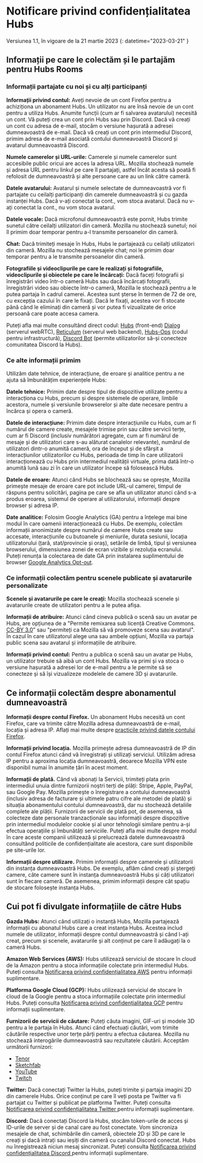 ﻿# Notificare privind confidențialitatea Hubs
Versiunea 1.1, în vigoare de la 21 martie 2023
{: datetime="2023-03-21" }

## Informații pe care le colectăm și le partajăm pentru Hubs Rooms

### Informații partajate cu noi și cu alți participanți
__Informații privind contul:__ Aveți nevoie de un cont Firefox pentru a achiziționa un abonament Hubs. Un utilizator nu are însă nevoie de un cont pentru a utiliza Hubs. Anumite funcții (cum ar fi salvarea avatarului) necesită un cont. Vă puteți crea un cont prin Hubs sau prin Discord. Dacă vă creați un cont cu adresa de e-mail, stocăm o versiune hașurată a adresei dumneavoastră de e-mail. Dacă vă creați un cont prin intermediul Discord, primim adresa de e-mail asociată contului dumneavoastră Discord și avatarul dumneavoastră Discord.

__Numele camerelor și URL-urile:__ Camerele și numele camerelor sunt accesibile public oricui are acces la adresa URL. Mozilla stochează numele și adresa URL pentru linkul pe care îl partajați, astfel încât acesta să poată fi refolosit de dumneavoastră și alte persoane care au un link către cameră.

__Datele avatarului:__ Avatarul și numele selectate de dumneavoastră vor fi partajate cu ceilalți participanți din camerele dumneavoastră și cu gazda instanței Hubs. Dacă v-ați conectat la cont., vom stoca avatarul. Dacă nu v-ați conectat la cont., nu vom stoca avatarul.

__Datele vocale:__ Dacă microfonul dumneavoastră este pornit, Hubs trimite sunetul către ceilalți utilizatori din cameră. Mozilla nu stochează sunetul; noi îl primim doar temporar pentru a-l transmite persoanelor din cameră.

__Chat:__ Dacă trimiteți mesaje în Hubs, Hubs le partajează cu ceilalți utilizatori din cameră. Mozilla nu stochează mesajele chat; noi le primim doar temporar pentru a le transmite persoanelor din cameră.

__Fotografiile și videoclipurile pe care le realizați și fotografiile, videoclipurile și obiectele pe care le încărcați:__ Dacă faceți fotografii și înregistrări video într-o cameră Hubs sau dacă încărcați fotografii, înregistrări video sau obiecte într-o cameră, Mozilla le stochează pentru a le putea partaja în cadrul camerei. Acestea sunt șterse în termen de 72 de ore, cu excepția cazului în care le fixați. Dacă le fixați, acestea vor fi stocate până când le eliminați din cameră și vor putea fi vizualizate de orice persoană care poate accesa camera.

Puteți afla mai multe consultând direct codul: [Hubs](https://github.com/mozilla/hubs) (front-end) [Dialog](https://github.com/mozilla/dialog/) (serverul webRTC), [Reticulum](https://github.com/mozilla/reticulum) (serverul web backend), [Hubs-Ops](https://github.com/mozilla/hubs-ops) (codul pentru infrastructură), [Discord Bot](https://github.com/MozillaReality/hubs-discord-bot) (permite utilizatorilor să-și conecteze comunitatea Discord la Hubs).

### Ce alte informații primim
Utilizăm date tehnice, de interacțiune, de eroare și analitice pentru a ne ajuta să îmbunătățim experiențele Hubs:

__Datele tehnice:__ Primim date despre tipul de dispozitive utilizate pentru a interacționa cu Hubs, precum și despre sistemele de operare, limbile acestora, numele și versiunile browserelor și alte date necesare pentru a încărca și opera o cameră. 

__Datele de interacțiune:__ Primim date despre interacțiunile cu Hubs, cum ar fi numărul de camere create, mesajele trimise prin sau către servicii terțe, cum ar fi Discord (inclusiv numărători agregate, cum ar fi numărul de mesaje și de utilizatori care s-au alăturat canalelor relevante), numărul de utilizatori dintr-o anumită cameră, ora de început și de sfârșit a interacțiunilor utilizatorilor cu Hubs, perioada de timp în care utilizatorii interacționează cu Hubs prin intermediul realității virtuale, prima dată într-o anumită lună sau zi în care un utilizator începe să folosească Hubs. 

__Datele de eroare:__ Atunci când Hubs se blochează sau se oprește, Mozilla primește mesaje de eroare care pot include URL-ul camerei, timpul de răspuns pentru solicitări, pagina pe care se afla un utilizator atunci când s-a produs eroarea, sistemul de operare al utilizatorului, informații despre browser și adresa IP.

__Date analitice:__ Folosim Google Analytics (GA) pentru a înțelege mai bine modul în care oamenii interacționează cu Hubs. De exemplu, colectăm informații anonimizate despre numărul de camere Hubs create sau accesate, interacțiunile cu butoanele și meniurile, durata sesiunii, locația utilizatorului (țară, stat/provincie și oraș), setările de limbă, tipul și versiunea browserului, dimensiunea zonei de ecran vizibile și rezoluția ecranului. Puteți renunța la colectarea de date GA prin instalarea suplimentului de browser [Google Analytics Opt-out](https://tools.google.com/dlpage/gaoptout).

### Ce informații colectăm pentru scenele publicate și avatarurile personalizate
__Scenele și avatarurile pe care le creați:__ Mozilla stochează scenele și avatarurile create de utilizatori pentru a le putea afișa.

__Informații de atribuire:__ Atunci când cineva publică o scenă sau un avatar pe Hubs, are opțiunea de a "Permite remixarea sub licență Creative Commons. [CC-BY 3.0](https://creativecommons.org/licenses/by/3.0/)” sau "permiteți ca Mozilla să vă promoveze scena sau avatarul". În cazul în care utilizatorul alege una sau ambele opțiuni, Mozilla va partaja public scena sau avatarul și informațiile de atribuire.

__Informații privind contul:__ Pentru a publica o scenă sau un avatar pe Hubs, un utilizator trebuie să aibă un cont Hubs. Mozilla va primi și va stoca o versiune hașurată a adresei lor de e-mail pentru a le permite să se conecteze și să își vizualizeze modelele de camere 3D și avatarurile.

## Ce informații colectăm despre abonamentul dumneavoastră
__Informații despre contul Firefox.__ Un abonament Hubs necesită un cont Firefox, care va trimite către Mozilla adresa dumneavoastră de e-mail, locația și adresa IP. Aflați mai multe despre [practicile privind datele contului Firefox](https://www.mozilla.org/privacy/firefox/#firefox-accounts-join-firefox).

__Informații privind locația.__ Mozilla primește adresa dumneavoastră de IP din contul Firefox atunci când vă înregistrați și utilizați serviciul. Utilizăm adresa IP pentru a aproxima locația dumneavoastră, deoarece Mozilla VPN este disponibil numai în anumite țări în acest moment.

__Informații de plată.__ Când vă abonați la Servicii, trimiteți plata prin intermediul unuia dintre furnizorii noștri terți de plăți: Stripe, Apple, PayPal, sau Google Pay. Mozilla primește o înregistrare a contului dumneavoastră (inclusiv adresa de facturare și ultimele patru cifre ale metodei de plată) și situația abonamentului contului dumneavoastră, dar nu stochează detaliile complete ale plății. Furnizorii de servicii de plată pot, de asemenea, să colecteze date personale tranzacționale sau informații despre dispozitive prin intermediul modulelor cookie și al unor tehnologii similare pentru a-și efectua operațiile și îmbunătăți serviciile. Puteți afla mai multe despre modul în care aceste companii utilizează și prelucrează datele dumneavoastră consultând politicile de confidențialitate ale acestora, care sunt disponibile pe site-urile lor.

__Informații despre utilizare.__ Primim informații despre camerele și utilizatorii din instanța dumneavoastră Hubs. De exemplu, aflăm când creați și ștergeți camere, câte camere sunt în instanța dumneavoastră Hubs și câți utilizatori sunt în fiecare cameră. De asemenea, primim informații despre cât spațiu de stocare folosește instanța Hubs. 

## Cui pot fi divulgate informațiile de către Hubs
__Gazda Hubs:__ Atunci când utilizați o instanță Hubs, Mozilla partajează informații cu abonatul Hubs care a creat instanța Hubs. Acestea includ numele de utilizator, informații despre contul dumneavoastră și când l-ați creat, precum și scenele, avatarurile și alt conținut pe care îl adăugați la o cameră Hubs.  

__Amazon Web Services (AWS):__ Hubs utilizează serviciul de stocare în cloud de la Amazon pentru a stoca informațiile colectate prin intermediul Hubs. Puteți consulta [Notificarea privind confidențialitatea AWS](https://aws.amazon.com/privacy/) pentru informații suplimentare.

__Platforma Google Cloud (GCP):__ Hubs utilizează serviciul de stocare în cloud de la Google pentru a stoca informațiile colectate prin intermediul Hubs. Puteți consulta [Notificarea privind confidențialitatea GCP](https://cloud.google.com/terms/cloud-privacy-notice) pentru informații suplimentare.

__Furnizorii de servicii de căutare:__ Puteți căuta imagini, GIF-uri și modele 3D pentru a le partaja în Hubs. Atunci când efectuați căutări, vom trimite căutările respective unor terțe părți pentru a efectua căutarea. Mozilla nu stochează interogările dumneavoastră sau rezultatele căutării. Acceptăm următorii furnizori:
* [Tenor](https://tenor.com/legal-privacy)
* [Sketchfab](https://sketchfab.com/privacy)
* [YouTube](https://policies.google.com/privacy)
* [Twitch](https://www.twitch.tv/p/legal/privacy-policy/)

__Twitter:__ Dacă conectați Twitter la Hubs, puteți trimite și partaja imagini 2D din camerele Hubs. Orice conținut pe care îl veți posta pe Twitter va fi partajat cu Twitter și publicat pe platforma Twitter. Puteți consulta [Notificarea privind confidențialitatea Twitter ](https://twitter.com/en/privacy) pentru informații suplimentare.

__Discord:__ Dacă conectați Discord la Hubs, stocăm token-urile de acces și ID-urile de server și de canal care au fost conectate. Vom sincroniza mesajele de chat, schimbările din cameră, obiectele 2D și 3D pe care le creați și dacă intrați sau ieșiți din cameră cu canalul Discord conectat. Hubs nu înregistrează niciun mesaj sincronizat. Puteți consulta [Notificarea privind confidențialitatea Discord ](https://discordapp.com/privacy) pentru informații suplimentare.

